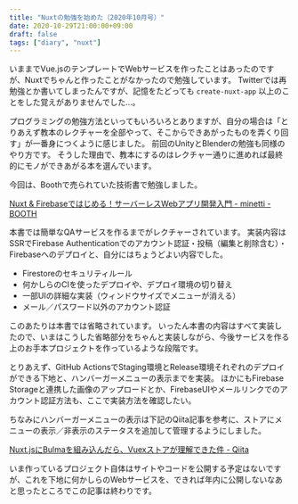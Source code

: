 ```yaml
---
title: "Nuxtの勉強を始めた（2020年10月号）"
date: 2020-10-29T21:00:00+09:00
draft: false
tags: ["diary", "nuxt"]
---
```


いままでVue.jsのテンプレートでWebサービスを作ったことはあったのですが、Nuxtでちゃんと作ったことがなかったので勉強しています。
Twitterでは再勉強とか書いてしまったんですが、記憶をたどっても `create-nuxt-app` 以上のことをした覚えがありませんでした…。

プログラミングの勉強方法といってもいろいろとありますが、自分の場合は「とりあえず教本のレクチャーを全部やって、そこからできあがったものを弄くり回す」が一番身につくように感じました。
前回のUnityとBlenderの勉強も同様のやり方です。
そうした理由で、教本にするのはレクチャー通りに進めれば最終的にモノができあがる本を選んでいます。

今回は、Boothで売られていた技術書で勉強しました。

[Nuxt & Firebaseではじめる！サーバーレスWebアプリ開発入門 \- minetti \- BOOTH](https://minetti.booth.pm/items/1574987)

本書では簡単なQAサービスを作るまでがレクチャーされています。
実装内容はSSRでFirebase Authenticationでのアカウント認証・投稿（編集と削除含む）・Firebaseへのデプロイと、自分にはちょうどよい内容でした。

- Firestoreのセキュリティルール
- 何かしらのCIを使ったデプロイや、デプロイ環境の切り替え
- 一部UIの詳細な実装（ウィンドウサイズでメニューが消える）
- メール／パスワード以外のアカウント認証

このあたりは本書では省略されています。
いったん本書の内容はすべて実装したので、いまはこうした省略部分をちゃんと実装しながら、今後サービスを作る上のお手本プロジェクトを作っているような段階です。

とりあえず、GitHub ActionsでStaging環境とRelease環境それぞれのデプロイができる下地と、ハンバーガーメニューの表示までを実装。
ほかにもFirebase Storageと連携した画像のアップロードとか、FirebaseUIやメールリンクでのアカウント認証方法も、ここで実装方法を確認したい。

ちなみにハンバーガーメニューの表示は下記のQiita記事を参考に、ストアにメニューの表示／非表示のステータスを追加して管理するようにしました。

[Nuxt\.jsにBulmaを組み込んだら、Vuexストアが理解できた件 \- Qiita](https://qiita.com/isamusuzuki/items/5ec800e423a3a56ef03d)

いま作っているプロジェクト自体はサイトやコードを公開する予定はないですが、これを下地に何かしらのWebサービスを、できれば年内に公開しないなあと思ったところでこの記事は終わりです。